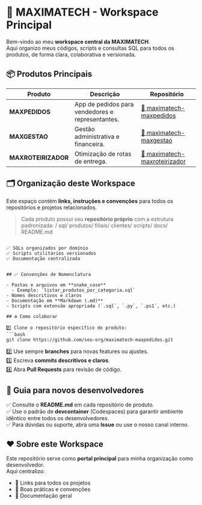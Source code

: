 # 🚀 MAXIMATECH - Workspace Principal

Bem-vindo ao meu **workspace central da MAXIMATECH**.  
Aqui organizo meus códigos, scripts e consultas SQL para todos os produtos, de forma clara, colaborativa e versionada.


## 📦 Produtos Principais

| Produto            | Descrição                                          | Repositório                                                  |
| ------------------- | ------------------------------------------------- | ------------------------------------------------------------ |
| **MAXPEDIDOS**      | App de pedidos para vendedores e representantes.  | [🔗 maximatech-maxpedidos](https://github.com/seu-org/maximatech-maxpedidos) |
| **MAXGESTAO**       | Gestão administrativa e financeira.               | [🔗 maximatech-maxgestao](https://github.com/seu-org/maximatech-maxgestao)   |
| **MAXROTEIRIZADOR** | Otimização de rotas de entrega.                   | [🔗 maximatech-maxroteirizador](https://github.com/seu-org/maximatech-maxroteirizador) |


## 🗂️ Organização deste Workspace

Este espaço contém **links, instruções e convenções** para todos os repositórios e projetos relacionados.

> Cada produto possui seu **repositório próprio** com a estrutura padronizada:
/
    sql/
        produtos/
        filiais/
        clientes/
    scripts/
    docs/
    README.md
```

✅ SQLs organizados por domínio  
✅ Scripts utilitários versionados  
✅ Documentação centralizada


## ✅ Convenções de Nomenclatura

- Pastas e arquivos em **snake_case**
  - Exemplo: `listar_produtos_por_categoria.sql`
- Nomes descritivos e claros
- Documentação em **Markdown (.md)**
- Scripts com extensão apropriada (`.sql`, `.py`, `.ps1`, etc.)

## ⚙️ Como colaborar

1️⃣ Clone o repositório específico do produto:  
```bash
git clone https://github.com/seu-org/maximatech-maxpedidos.git
```

2️⃣ Use sempre **branches** para novas features ou ajustes.  
3️⃣ Escreva **commits descritivos e claros**.  
4️⃣ Abra **Pull Requests** para revisão de código.


## 🧭 Guia para novos desenvolvedores

✅ Consulte o **README.md** em cada repositório de produto.  
✅ Use o padrão de **devcontainer** (Codespaces) para garantir ambiente idêntico entre todos os desenvolvedores.  
✅ Para dúvidas ou suporte, abra uma **Issue** ou use o nosso canal interno.

## ❤️ Sobre este Workspace

Este repositório serve como **portal principal** para minha organização como desenvolvedor.  
Aqui centralizo:

- 📌 Links para todos os projetos
- 📌 Boas práticas e convenções
- 📌 Documentação geral